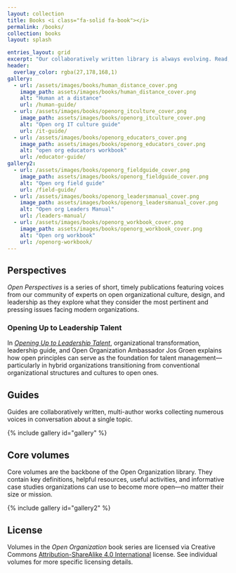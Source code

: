 ```yaml
---
layout: collection
title: Books <i class="fa-solid fa-book"></i>	
permalink: /books/
collection: books
layout: splash

entries_layout: grid
excerpt: "Our collaboratively written library is always evolving. Read, learn, edit, and contibute."
header:
  overlay_color: rgba(27,178,168,1)
gallery:
  - url: /assets/images/books/human_distance_cover.png
    image_path: assets/images/books/human_distance_cover.png
    alt: "Human at a distance"
    url: /human-guide/
  - url: /assets/images/books/openorg_itculture_cover.png
    image_path: assets/images/books/openorg_itculture_cover.png
    alt: "Open org IT culture guide"
    url: /it-guide/
  - url: /assets/images/books/openorg_educators_cover.png
    image_path: assets/images/books/openorg_educators_cover.png
    alt: "open org educators workbook"
    url: /educator-guide/
gallery2:
  - url: /assets/images/books/openorg_fieldguide_cover.png
    image_path: assets/images/books/openorg_fieldguide_cover.png
    alt: "Open org field guide"
    url: /field-guide/
  - url: /assets/images/books/openorg_leadersmanual_cover.png
    image_path: assets/images/books/openorg_leadersmanual_cover.png
    alt: "Open org Leaders Manual"
    url: /leaders-manual/
  - url: /assets/images/books/openorg_workbook_cover.png
    image_path: assets/images/books/openorg_workbook_cover.png
    alt: "Open org workbook"
    url: /openorg-workbook/
---
```


## Perspectives
*Open Perspectives* is a series of short, timely publications featuring voices from our community of experts on open organizational culture, design, and leadership as they explore what they consider the most pertinent and pressing issues facing modern organizations.

### Opening Up to Leadership Talent
In [*Opening Up to Leadership Talent*](https://github.com/open-organization/open-perspectives/raw/main/opening-up-to-leadership-talent/opening-up-to-leadership-talent.pdf), organizational transformation, leadership guide, and Open Organization Ambassador Jos Groen explains how open principles can serve as the foundation for talent management—particularly in hybrid organizations transitioning from conventional organizational structures and cultures to open ones.

## Guides
Guides are collaboratively written, multi-author works collecting numerous voices in conversation about a single topic.

{% include gallery id="gallery" %}

## Core volumes
Core volumes are the backbone of the Open Organization library. They contain key definitions, helpful resources, useful activities, and informative case studies organizations can use to become more open—no matter their size or mission.

{% include gallery id="gallery2" %}

## License
Volumes in the *Open Organization* book series are licensed via Creative Commons [Attribution-ShareAlike 4.0 International](https://creativecommons.org/licenses/by-sa/4.0/) license. See individual volumes for more specific licensing details.
